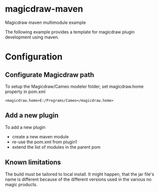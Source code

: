 # magicdraw-maven
Magicdraw maven multimodule example

The following example provides a template for magicdraw plugin development using maven.

# Configuration

## Configurate Magicdraw path

To setup the Magicdraw/Cameo modeler folder, set magicdraw.home property in pom.xml

`<magicdraw.home>E:/Programs/Cameo</magicdraw.home>`

## Add a new plugin

To add a new plugin 
  - create a new maven module
  - re-use the pom.xml from plugin1
  - extend the list of modules in the parent pom  

## Known limitations

The build must be tailored to local install. It might happen, that the jar file's name is different because
of the different versions used in the various no magic products.

